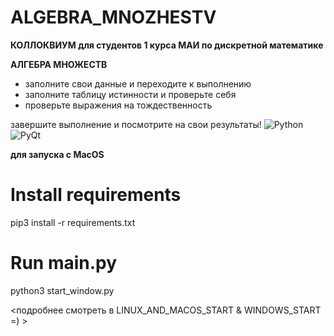 # ALGEBRA_MNOZHESTV
**КОЛЛОКВИУМ для студентов 1 курса МАИ по дискретной математике**

**АЛГЕБРА МНОЖЕСТВ**
- заполните свои данные и переходите к выполнению 
- заполните таблицу истинности и проверьте себя
- проверьте выражения на тождественность

завершите выполнение и посмотрите на свои результаты!
![Python](https://img.shields.io/badge/Python-3.8-blue.svg)
![PyQt](https://img.shields.io/badge/PyQt-5.15-green.svg)

**для запуска с MacOS**

# Install requirements
pip3 install -r requirements.txt

# Run main.py
python3 start_window.py

<подробнее смотреть в LINUX_AND_MACOS_START & WINDOWS_START =) >


